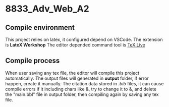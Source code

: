 # 8833_Adv_Web_A2

## Compile environment
This project relies on latex, it configured depend on VSCode.
The extension is **LateX Workshop**
The editor depended command tool is [TeX Live](https://www.tug.org/texlive/)

## Compile process
When user saving any tex file, the editor will compile this project automatically.
The output files will generated in **output** folder, if error happen, create it manually.
The citation data stored in *.bib* files, it can cause compile errors if it including chars like &, try to change it to \&, and delete the "main.bbl" file in output folder, then compiling again by saving any tex file.